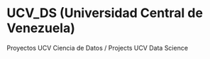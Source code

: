 # UCV_DS (Universidad Central de Venezuela)
Proyectos UCV Ciencia de Datos / Projects UCV Data Science

